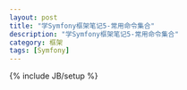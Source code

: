 ```yaml
---
layout: post
title: "学Symfony框架笔记5-常用命令集合"
description: "学Symfony框架笔记5-常用命令集合"
category: 框架
tags: [Symfony]
---
```

{% include JB/setup %}
